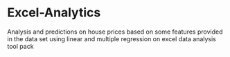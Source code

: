 # **Excel-Analytics**
Analysis and predictions on house prices based on some features provided in the data set using linear and multiple regression on excel data analysis tool pack
